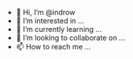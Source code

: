 - 👋 Hi, I’m @indrow
- 👀 I’m interested in ...
- 🌱 I’m currently learning ...
- 💞️ I’m looking to collaborate on ...
- 📫 How to reach me ...

<!---
indrow/indrow is a ✨ special ✨ repository because its `README.md` (this file) appears on your GitHub profile.
You can click the Preview link to take a look at your changes.
--->
